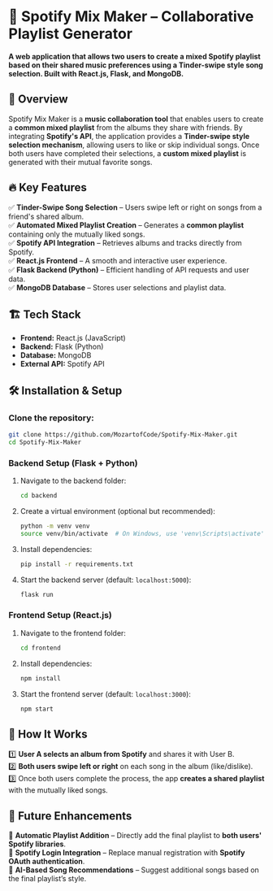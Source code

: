 # 🎵 Spotify Mix Maker – Collaborative Playlist Generator  

**A web application that allows two users to create a mixed Spotify playlist based on their shared music preferences using a Tinder-swipe style song selection. Built with React.js, Flask, and MongoDB.**  

## 📌 Overview  
Spotify Mix Maker is a **music collaboration tool** that enables users to create a **common mixed playlist** from the albums they share with friends. By integrating **Spotify's API**, the application provides a **Tinder-swipe style selection mechanism**, allowing users to like or skip individual songs. Once both users have completed their selections, a **custom mixed playlist** is generated with their mutual favorite songs.  

## 🔥 Key Features  
✅ **Tinder-Swipe Song Selection** – Users swipe left or right on songs from a friend's shared album.  
✅ **Automated Mixed Playlist Creation** – Generates a **common playlist** containing only the mutually liked songs.  
✅ **Spotify API Integration** – Retrieves albums and tracks directly from Spotify.  
✅ **React.js Frontend** – A smooth and interactive user experience.  
✅ **Flask Backend (Python)** – Efficient handling of API requests and user data.  
✅ **MongoDB Database** – Stores user selections and playlist data.  

## 🏗️ Tech Stack  
- **Frontend:** React.js (JavaScript)  
- **Backend:** Flask (Python)  
- **Database:** MongoDB  
- **External API:** Spotify API  

## 🛠️ Installation & Setup  
### **Clone the repository:**  
```sh
git clone https://github.com/MozartofCode/Spotify-Mix-Maker.git
cd Spotify-Mix-Maker
```

### **Backend Setup (Flask + Python)**  
1. Navigate to the backend folder:  
   ```sh
   cd backend
   ```
2. Create a virtual environment (optional but recommended):  
   ```sh
   python -m venv venv
   source venv/bin/activate  # On Windows, use 'venv\Scripts\activate'
   ```
3. Install dependencies:  
   ```sh
   pip install -r requirements.txt
   ```
4. Start the backend server (default: `localhost:5000`):  
   ```sh
   flask run
   ```

### **Frontend Setup (React.js)**  
1. Navigate to the frontend folder:  
   ```sh
   cd frontend
   ```
2. Install dependencies:  
   ```sh
   npm install
   ```
3. Start the frontend server (default: `localhost:3000`):  
   ```sh
   npm start
   ```

## 🎯 How It Works  
1️⃣ **User A selects an album from Spotify** and shares it with User B.  
2️⃣ **Both users swipe left or right** on each song in the album (like/dislike).  
3️⃣ Once both users complete the process, the app **creates a shared playlist** with the mutually liked songs.  

## 🚧 Future Enhancements  
🔹 **Automatic Playlist Addition** – Directly add the final playlist to **both users' Spotify libraries**.  
🔹 **Spotify Login Integration** – Replace manual registration with **Spotify OAuth authentication**.  
🔹 **AI-Based Song Recommendations** – Suggest additional songs based on the final playlist’s style.  
